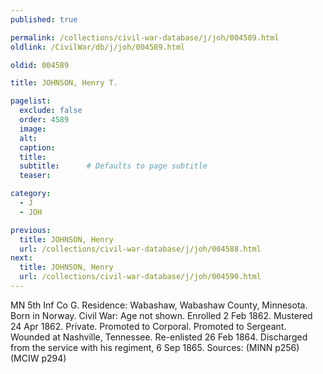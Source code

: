 ```yaml
---
published: true

permalink: /collections/civil-war-database/j/joh/004589.html
oldlink: /CivilWar/db/j/joh/004589.html

oldid: 004589

title: JOHNSON, Henry T.

pagelist:
  exclude: false
  order: 4589
  image: 
  alt:
  caption:
  title:
  subtitle:      # Defaults to page subtitle
  teaser:

category: 
  - J 
  - JOH

previous:
  title: JOHNSON, Henry
  url: /collections/civil-war-database/j/joh/004588.html  
next:
  title: JOHNSON, Henry
  url: /collections/civil-war-database/j/joh/004590.html   
---
```

MN 5th Inf Co G. Residence: Wabashaw, Wabashaw County, Minnesota. Born in Norway. Civil War: Age not shown. Enrolled 2 Feb 1862. Mustered 24 Apr 1862. Private. Promoted to Corporal. Promoted to Sergeant. Wounded at Nashville, Tennessee. Re-enlisted 26 Feb 1864. Discharged from the service with his regiment, 6 Sep 1865. Sources: (MINN p256) (MCIW p294)